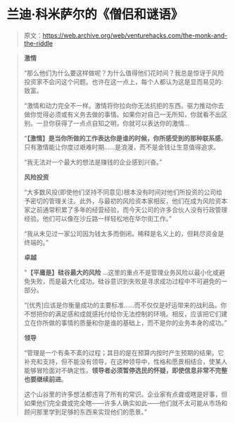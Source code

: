 # 兰迪·科米萨尔的《僧侣和谜语》

> 原文：<https://web.archive.org/web/venturehacks.com/the-monk-and-the-riddle>

> **激情**
> 
> “那么他们为什么要这样做呢？为什么值得他们花时间？我总是惊讶于风险投资家不会问这个问题。也许在这一点上，每个人都认为这是显而易见的:致富。
> 
> “激情和动力完全不一样。激情将你拉向你无法抗拒的东西。驱力推动你去做你觉得必须或有义务去做的事情。如果你对自己一无所知，你就看不出区别。一旦你获得了一点点自知之明，你就可以表达你的激情…
> 
> “**【激情】是当你所做的工作表达你是谁的时候，你所感受到的那种联系感**。只有激情能让你度过艰难时期……是浪漫，而不是金钱让生意值得追求。
> 
> “我无法对一个最大的想法是赚钱的企业感到兴奋。”
> 
> **风险投资**
> 
> “大多数风投(即使他们坚持不同意见)根本没有时间对他们所投资的公司给予密切的管理关注。此外，与最初的风险资本家相反，他们在成为风险资本家之前通常积累了多年的经营经验，而今天公司的许多合伙人没有行政管理经验。他们可以像在沙丘路一样轻松地在华尔街工作。”
> 
> “我从未见过一家公司因为钱太多而倒闭。稀释是名义上的，但耗尽资金是终端的。”
> 
> **卓越**
> 
> "**【平庸是】硅谷最大的风险** …这里的重点不是管理业务风险以最小化或避免失败，而是最大化成功。硅谷意识到失败是寻求成功过程中不可避免的一部分。
> 
> “[优秀]应该是你衡量成功的主要标准……而不仅仅是好运带来的战利品。你不想把你的满足感和成就感托付给你无法控制的环境。相反，应该把它们建立在你所做的事情的质量和你是谁的基础上，而不是你的业务本身的成功。”
> 
> **领导**
> 
> “管理是一个有条不紊的过程；其目的是在预算内按时产生预期的结果。它补充和支持，但不能没有领导，在这种领导中，性格和愿景相结合，使某人能够冒险面对不确定性。**领导者必须暂停选民的怀疑，即使信息非常不完整也要继续前进**。
> 
> 这个山谷里的许多想法都违背了所有的常识。企业家有点聋或瞎是好事，但如果他们完全聋或完全瞎——许多人确实如此——他们就不太可能从市场和顾问那里学到足够的东西来实现他们的愿景。”